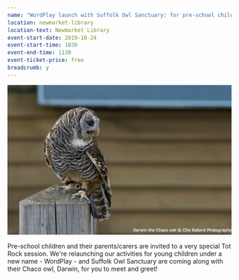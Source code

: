 ```yaml
---
name: "WordPlay launch with Suffolk Owl Sanctuary: for pre-school children and their parents/carers"
location: newmarket-library
location-text: Newmarket Library
event-start-date: 2019-10-24
event-start-time: 1030
event-end-time: 1130
event-ticket-price: free
breadcrumb: y
---
```


![Darwin the Chaco owl](/images/featured/featured-darwin-chaco-owl.jpg)

Pre-school children and their parents/carers are invited to a very special Tot Rock session. We're relaunching our activities for young children under a new name - WordPlay - and Suffolk Owl Sanctuary are coming along with their Chaco owl, Darwin, for you to meet and greet!
